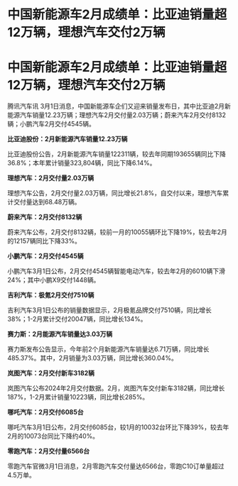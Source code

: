 # 中国新能源车2月成绩单：比亚迪销量超12万辆，理想汽车交付2万辆

# 中国新能源车2月成绩单：比亚迪销量超12万辆，理想汽车交付2万辆

腾讯汽车讯
3月1日消息，中国新能源车企们又迎来销量发布日，其中比亚迪2月新能源汽车销量12.23万辆；理想汽车2月交付量2.03万辆；蔚来汽车2月交付8132辆；小鹏汽车2月交付4545辆。

**比亚迪股份：2月新能源汽车销量12.23万辆**

比亚迪股份公告，2月新能源汽车销量122311辆，较去年同期193655辆同比下降36.8%；本年累计销量323,804辆，同比下降6.14%。

**理想汽车：2月交付量2.03万辆**

理想汽车公告，2月交付量2.03万辆，同比增长21.8%，自交付以来，理想汽车累计交付量达到68.48万辆。

**蔚来汽车：2月交付8132辆**

蔚来汽车公布，2月交付8132辆，较前一月的10055辆环比下降19%，较去年2月的12157辆同比下降33%。

**小鹏汽车：2月交付4545辆**

小鹏汽车3月1日公布，2月交付4545辆智能电动汽车，较去年2月的6010辆下滑24%；其中小鹏X9交付1448辆。

**吉利汽车：极氪2月交付7510辆**

吉利汽车3月1日公布的销量数据显示，2月极氪品牌交付7510辆，同比增长38%；1-2月累计交付20047辆，同比增长134%。

**赛力斯：2月能源汽车销量达3.03万辆**

赛力斯发布公告显示，今年前2个月新能源汽车销量达6.71万辆，同比增长485.37%。其中，2月销量为3.03万辆，同比增长360.04%。

**岚图汽车：2月交付新车3182辆**

岚图汽车公布2024年2月交付数据。2月，岚图汽车交付新车3182辆，同比增长187%，1-2月累计销量10223辆，同比增长285%。

**哪吒汽车：2月交付6085台**

哪吒汽车3月1日公布，2月交付6085台，较1月的10032台环比下降39%，较去年2月的10073台同比下降约40%。

**零跑汽车：2月交付量6566台**

零跑汽车官微3月1日消息，2月零跑汽车交付量达6566台，零跑C10订单量超过4.5万单。

